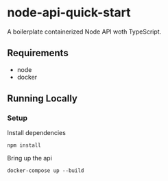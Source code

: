 # node-api-quick-start
A boilerplate containerized Node API woth TypeScript.

## Requirements
- node
- docker

## Running Locally
### Setup
Install dependencies
```
npm install
```
Bring up the api
```
docker-compose up --build